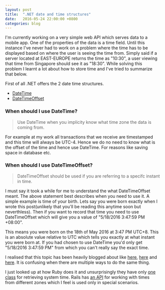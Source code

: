 ```yaml
---
layout: post
title:  ".NET date and time structures"
date:   2016-05-24 22:00:00 +0800
categories: blog
---
```

I'm currently working on a very simple web API which serves data to a mobile app. One of the properties of the data is a time field. Until this instance I've never had to work on a problem where the time has to be displayed based on where the user is seeing the time from. Simply said if a server located at EAST-EUROPE returns the time as "10:30", a user viewing that time from Singapore should see it as "18:30". While solving this problem I learnt a lot about how to store time and I've tried to summarize that below.

First of all .NET offers the 2 date time structures.

- [DateTime](https://msdn.microsoft.com/en-us/library/system.datetime(v=vs.110).aspx)
- [DateTimeOffset](https://msdn.microsoft.com/en-us/library/system.datetimeoffset(v=vs.110).aspx)

### When should I use DateTime?

> Use DateTime when you implicity know what time zone the data is coming from. 

For example at my work all transactions that we receive are timestamped and this time will always be UTC-4. Hence we do no need to know what is the offset of the time and hence use DateTime. For reasons like saving space in database etc.

### When should I use DateTimeOffset?

> DateTimeOffset should be used if you are referring to a specifc instant in time.

I must say it took a while for me to understand the what DateTimeOffset meant. The above statement best describes when you need to use it. A simple example is time of your birth. Lets say you were born exactly when I wrote this post(unlikely that you'll be reading this anytime soon but neverthless). Then if you want to record that time you need to use DateTimeOffset which will give you a value of "5/18/2016 3:47:59 PM +08:00". 

This means you were born on the 18th of May 2016 at 3:47 PM UTC+8. This is an absolute value relative to UTC which tells you exactly at what instant you were born at. If you had chosen to use DateTime you'd only get "5/18/2016 3:47:59 PM" from which you can't really say the exact time.

I realised that this topic has been heavily blogged about like [here](https://msdn.microsoft.com/en-us/library/bb384267(v=vs.110).aspx), [here](https://blogs.msdn.microsoft.com/davidrickard/2012/04/06/datetime-and-datetimeoffset-in-net-good-practices-and-common-pitfalls/) and [here](https://mgrowan.wordpress.com/2014/06/03/no-need-to-use-datetime-utc-again/). It is confusing when there are multiple ways to do the same thing.

I just looked up at how Ruby does it and unsurprisingly they have only [one class](http://www.tutorialspoint.com/ruby/ruby_date_time.htm) for retrieving system time. Rails has [an API](http://api.rubyonrails.org/classes/ActiveSupport/TimeWithZone.html) for working with times from different zones which I feel is used only in special scenarios.